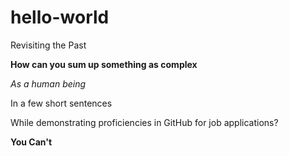 # hello-world
Revisiting the Past
<p><b>How can you sum up something as complex</b>
<p><i>As a human being</i>
<p>In a few short sentences 
<p>While demonstrating proficiencies in GitHub for job applications?
<p><b>You Can't</b>

